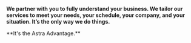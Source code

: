 **We partner with you to fully understand your business. We tailor our services to meet your needs, your schedule, your company, and your situation. It’s the only way we do things.**

<p class="blueDark-text align-right">
  **It's the Astra Advantage.**
</p>

